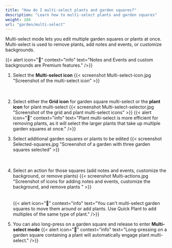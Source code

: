 ```yaml
---
title: "How do I multi-select plants and garden squares?"
description: "Learn how to multi-select plants and garden squares"
weight: 104
url: "garden/multi-select"
---
```

Multi-select mode lets you edit multiple garden squares or plants at once. Multi-select is used to remove plants, add notes and events, or customize backgrounds.

{{< alert icon="💸" context="info" text="Notes and Events and custom backgrounds are Premium features." />}}

1. Select the **Multi-select icon**
{{< screenshot Multi-select-icon.jpg "Screenshot of the multi-select icon" >}}<br /><br /><br />

2. Select either the **Grid icon** for garden square multi-select or the **plant icon** for plant multi-select
{{< screenshot Multi-select-selector.jpg "Screenshot of the grid and plant multi-select icons" >}}
{{< alert icon="🌱" context="info" text="Plant multi-select is more efficient for removing plants, as it will select the larger plants that take up multiple garden squares at once." />}}

3. Select additional garden squares or plants to be edited
{{< screenshot Selected-squares.jpg "Screenshot of a garden with three garden squares selected" >}}<br /><br /><br />

4. Select an action for those squares (add notes and events, customize the background, or remove plants)
{{< screenshot Multi-actions.jpg "Screenshot of icons for adding notes and events, customize the background, and remove plants " >}}<br /><br /><br />
{{< alert icon="🥕" context="info" text="You can't multi-select garden squares to move them around or add plants. Use Quick Plant to add multiples of the same type of plant." />}}

5. You can also long-press on a garden square and release to enter **Multi-select mode**
{{< alert icon="🍅" context="info" text="Long-pressing on a garden square containing a plant will automatically engage plant multi-select." />}}
